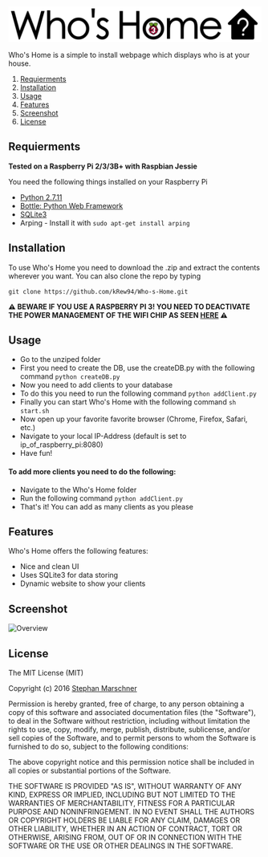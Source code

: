 ![Who's Home](https://github.com/kRew94/Who-s-Home/blob/master/static/img/long_logo_3.png)

Who's Home is a simple to install webpage which displays who is at your house.

1. [Requierments](#requirements)
2. [Installation](#installation)
3. [Usage](#usage)
4. [Features](#features)
5. [Screenshot](#screenshot)
5. [License](#license)

## Requierments

**Tested on a Raspberry Pi 2/3/3B+ with Raspbian Jessie**

You need the following things installed on your Raspberry Pi

- [Python 2.7.11](https://www.python.org/downloads/)
- [Bottle: Python Web Framework](http://bottlepy.org/docs/dev/index.html)
- [SQLite3](https://www.sqlite.org/download.html)
- Arping - Install it with ```sudo apt-get install arping```

## Installation

To use Who's Home you need to download the .zip and extract the contents wherever you want. You can also clone the repo by typing

```
git clone https://github.com/kRew94/Who-s-Home.git
```

**⚠️ BEWARE IF YOU USE A RASPBERRY PI 3! YOU NEED TO DEACTIVATE THE POWER MANAGEMENT OF THE WIFI CHIP AS SEEN [HERE](https://www.raspberrypi.org/forums/viewtopic.php?t=46569&p=647343) ⚠️**


## Usage

- Go to the unziped folder
- First you need to create the DB, use the createDB.py with the following command ```python createDB.py```
- Now you need to add clients to your database
- To do this you need to run the following command ```python addClient.py```
- Finally you can start Who's Home with the following command ```sh start.sh```
- Now open up your favorite favorite browser (Chrome, Firefox, Safari, etc.)
- Navigate to your local IP-Address (default is set to ip_of_raspberry_pi:8080)
- Have fun!

#### To add more clients you need to do the following:
- Navigate to the Who's Home folder
- Run the following command ```python addClient.py```
- That's it! You can add as many clients as you please

## Features

Who's Home offers the following features:
* Nice and clean UI
* Uses SQLite3 for data storing
* Dynamic website to show your clients

## Screenshot

<img src="http://i.imgur.com/45QU3hT.png" alt="Overview" width="512">

## License

The MIT License (MIT)

Copyright (c) 2016 [Stephan Marschner](http://krewarts.de/)

Permission is hereby granted, free of charge, to any person obtaining a copy of this software and associated documentation files (the "Software"), to deal in the Software without restriction, including without limitation the rights to use, copy, modify, merge, publish, distribute, sublicense, and/or sell copies of the Software, and to permit persons to whom the Software is furnished to do so, subject to the following conditions:

The above copyright notice and this permission notice shall be included in all copies or substantial portions of the Software.

THE SOFTWARE IS PROVIDED "AS IS", WITHOUT WARRANTY OF ANY KIND, EXPRESS OR IMPLIED, INCLUDING BUT NOT LIMITED TO THE WARRANTIES OF MERCHANTABILITY, FITNESS FOR A PARTICULAR PURPOSE AND NONINFRINGEMENT. IN NO EVENT SHALL THE AUTHORS OR COPYRIGHT HOLDERS BE LIABLE FOR ANY CLAIM, DAMAGES OR OTHER LIABILITY, WHETHER IN AN ACTION OF CONTRACT, TORT OR OTHERWISE, ARISING FROM, OUT OF OR IN CONNECTION WITH THE SOFTWARE OR THE USE OR OTHER DEALINGS IN THE SOFTWARE.
